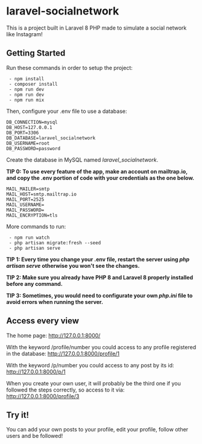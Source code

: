 # laravel-socialnetwork

This is a project built in Laravel 8 PHP made to simulate a social network like Instagram!

## Getting Started

Run these commands in order to setup the project:
~~~
 - npm install 
 - composer install
 - npm run dev
 - npm run dev
 - npm run mix
~~~

Then, configure your .env file to use a database:
~~~
DB_CONNECTION=mysql
DB_HOST=127.0.0.1
DB_PORT=3306
DB_DATABASE=laravel_socialnetwork
DB_USERNAME=root
DB_PASSWORD=password
~~~
Create the database in MySQL named _laravel_socialnetwork_.

**TIP 0: To use every feature of the app, make an account on mailtrap.io, and copy the .env portion of code with your credentials as the one below.**
~~~
MAIL_MAILER=smtp
MAIL_HOST=smtp.mailtrap.io
MAIL_PORT=2525
MAIL_USERNAME=
MAIL_PASSWORD=
MAIL_ENCRYPTION=tls
~~~

More commands to run:
~~~
 - npm run watch
 - php artisan migrate:fresh --seed
 - php artisan serve
~~~

**TIP 1: Every time you change your .env file, restart the server using _php artisan serve_ otherwise you won't see the changes.**

**TIP 2: Make sure you already have PHP 8 and Laravel 8 properly installed before any command.**

**TIP 3: Sometimes, you would need to configurate your own _php.ini_ file to avoid errors when running the server.**

## Access every view

The home page: http://127.0.0.1:8000/

With the keyword /profile/number you could access to any profile registered in the database: http://127.0.0.1:8000/profile/1

With the keyword /p/number you could access to any post by its id: http://127.0.0.1:8000/p/1

When you create your own user, it will probably be the third one if you followed the steps correctly, so access to it via: http://127.0.0.1:8000/profile/3

## Try it!

You can add your own posts to your profile, edit your profile, follow other users and be followed!

